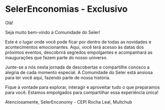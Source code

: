 # SelerEnconomias - Exclusivo
Olá!

Seja muito bem-vindo à Comunidade do Seler!

Este é o lugar onde você pode ficar por dentro de todas as novidades e acontecimentos emocionantes. Aqui, você terá acesso às datas dos próximos eventos, descobrirá segredos empolgantes e acompanhará as inaugurações que fazem parte do nosso universo.

Junte-se a nós nesta jornada de descobertas e compartilhe conosco a alegria de cada momento especial. A Comunidade do Seler está ansiosa para ter você aqui, fazendo parte de nossa história.

Fique à vontade para explorar, interagir e aproveitar tudo o que preparamos para você. Estamos empolgados para compartilhar essa experiência única!

Atenciosamente,
SelerEnconomy - CEPI Rocha Leal, Multchub
